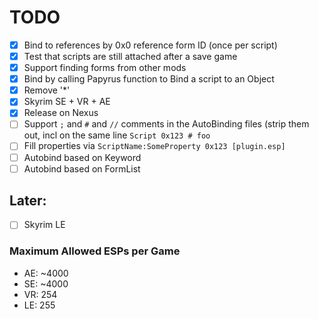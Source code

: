 # TODO

- [x] Bind to references by 0x0 reference form ID (once per script)
- [x] Test that scripts are still attached after a save game
- [x] Support finding forms from other mods
- [x] Bind by calling Papyrus function to Bind a script to an Object
- [x] Remove '*'
- [x] Skyrim SE + VR + AE
- [x] Release on Nexus
- [ ] Support `;` and `#` and `//` comments in the AutoBinding files (strip them out, incl on the same line `Script 0x123 # foo`
- [ ] Fill properties via `ScriptName:SomeProperty 0x123 [plugin.esp]`
- [ ] Autobind based on Keyword
- [ ] Autobind based on FormList 

## Later:
- [ ] Skyrim LE

### Maximum Allowed ESPs per Game

- AE: ~4000
- SE: ~4000
- VR: 254
- LE: 255


